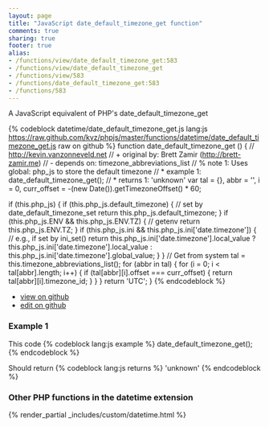 ```yaml
---
layout: page
title: "JavaScript date_default_timezone_get function"
comments: true
sharing: true
footer: true
alias:
- /functions/view/date_default_timezone_get:583
- /functions/view/date_default_timezone_get
- /functions/view/583
- /functions/date_default_timezone_get:583
- /functions/583
---
```

<!-- Generated by Rakefile:build -->
A JavaScript equivalent of PHP's date_default_timezone_get

{% codeblock datetime/date_default_timezone_get.js lang:js https://raw.github.com/kvz/phpjs/master/functions/datetime/date_default_timezone_get.js raw on github %}
function date_default_timezone_get () {
  // http://kevin.vanzonneveld.net
  // +   original by: Brett Zamir (http://brett-zamir.me)
  // -    depends on: timezone_abbreviations_list
  // %        note 1: Uses global: php_js to store the default timezone
  // *     example 1: date_default_timezone_get();
  // *     returns 1: 'unknown'
  var tal = {},
    abbr = '',
    i = 0,
    curr_offset = -(new Date()).getTimezoneOffset() * 60;

  if (this.php_js) {
    if (this.php_js.default_timezone) { // set by date_default_timezone_set
      return this.php_js.default_timezone;
    }
    if (this.php_js.ENV && this.php_js.ENV.TZ) { // getenv
      return this.php_js.ENV.TZ;
    }
    if (this.php_js.ini && this.php_js.ini['date.timezone']) { // e.g., if set by ini_set()
      return this.php_js.ini['date.timezone'].local_value ? this.php_js.ini['date.timezone'].local_value : this.php_js.ini['date.timezone'].global_value;
    }
  }
  // Get from system
  tal = this.timezone_abbreviations_list();
  for (abbr in tal) {
    for (i = 0; i < tal[abbr].length; i++) {
      if (tal[abbr][i].offset === curr_offset) {
        return tal[abbr][i].timezone_id;
      }
    }
  }
  return 'UTC';
}
{% endcodeblock %}

 - [view on github](https://github.com/kvz/phpjs/blob/master/functions/datetime/date_default_timezone_get.js)
 - [edit on github](https://github.com/kvz/phpjs/edit/master/functions/datetime/date_default_timezone_get.js)

### Example 1
This code
{% codeblock lang:js example %}
date_default_timezone_get();
{% endcodeblock %}

Should return
{% codeblock lang:js returns %}
'unknown'
{% endcodeblock %}


### Other PHP functions in the datetime extension
{% render_partial _includes/custom/datetime.html %}
